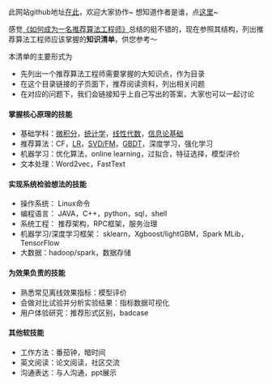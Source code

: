 
此网站github地址[在此](https://github.com/rrdssfgcs/rrdssfgcs.github.io)，欢迎大家协作~ 想知道作者是谁，点[这里](https://zhuanlan.zhihu.com/p/27515227)~

感觉[《如何成为一名推荐算法工程师》](https://mp.weixin.qq.com/s?src=11&timestamp=1530774550&ver=979&signature=fsAx3LeUm6xx-urvKqA-PGYR9iDWvhphjvCAIYwyCSVkq4tjPLuQmkeVyjshh*yTlovHj4bpOCoNADDfhtqwRHp9JyWHmA8-s58r5jni2B6NCK1mP9H*4rd8NBqXQp3K&new=1)总结的挺不错的，现在参照其结构，列出推荐算法工程师应该掌握的**知识清单**，供您参考～


本清单的主要形式为
- 先列出一个推荐算法工程师需要掌握的大知识点，作为目录
- 在这个目录链接的子页面下，推荐阅读资料，列出相关问题
- 在对应的问题下，我们会链接知乎上自己写出的答案，大家也可以一起讨论


#### 掌握核心原理的技能

-  基础学科：[微积分](/pages/math.html)，[统计学](/pages/math.html)，[线性代数](/pages/math.html)，[信息论基础](/pages/math.html)
-  推荐算法：CF，[LR](/pages/lr.html)，[SVD/FM](/pages/svd_fm.html)，[GBDT](/pages/gbdt.html)，深度学习，强化学习
-  机器学习：优化算法，online learning，过拟合，特征选择，模型评价
-  文本处理：Word2vec，FastText

#### 实现系统检验想法的技能

- 操作系统： Linux命令
- 编程语言： JAVA，C++，python，sql，shell
- 系统工程： 推荐架构，RPC框架，服务治理
- 机器学习/深度学习框架： sklearn，Xgboost/lightGBM，Spark MLib，TensorFlow
- 大数据：hadoop/spark，数据存储

#### 为效果负责的技能
- 熟悉常见离线效果指标：模型评价
- 会做对比试验并分析实验结果：指标数据可视化
- 用户体验研究：推荐形式区别，badcase

#### 其他软技能
- 工作方法：番茄钟，暗时间
- 英文阅读：论文阅读，社区交流
- 沟通表达：与人沟通，ppt展示
